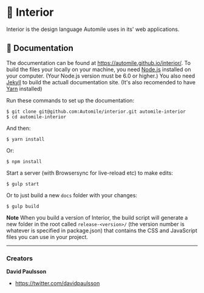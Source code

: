 # :car: Interior

Interior is the design language Automile uses in its' web applications.

## :notebook: Documentation

The documentation can be found at <https://automile.github.io/interior/>. To build the files your locally on your machine, you need [Node.js](https://nodejs.org/) installed on your computer. (Your Node.js version must be 6.0 or higher.) You also need [Jekyll](https://jekyllrb.com/) to build the actuall documentation site. (It's also recomended to have [Yarn](https://yarnpkg.com/) installed)

Run these commands to set up the documentation:

```
$ git clone git@github.com:Automile/interior.git automile-interior
$ cd automile-interior
```

And then:

```
$ yarn install
```

Or:

```
$ npm install
```

Start a server (with Browsersync for live-reload etc) to make edits:

```
$ gulp start
```

Or to just build a new `docs` folder with your changes:

```
$ gulp build
```

**Note** When you build a version of Interior, the build script will generate a new folder in the root called `release-<version>/` (the version number is whatever is specified in package.json) that contains the CSS and JavaScript files you can use in your project.

---

### Creators

**David Paulsson**

- <https://twitter.com/davidpaulsson>